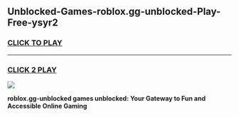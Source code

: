 
## Unblocked-Games-roblox.gg-unblocked-Play-Free-ysyr2
<h3>
<a href="https://premium76.site?title=roblox.gg-unblocked&ref=20M">CLICK TO PLAY</a></h3>
<hr>

<h3>
<a href="https://premium76.site?title=roblox.gg-unblocked&ref=20M">CLICK 2 PLAY</a>
  
</h3>

<a href="https://premium76.site?title=roblox.gg-unblocked&ref=19M"><img src="https://clearcache.store/games.png"></a>


**roblox.gg-unblocked games unblocked: Your Gateway to Fun and Accessible Online Gaming**
